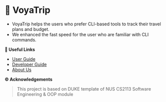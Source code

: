 # 🌄 VoyaTrip 

- VoyaTrip helps the users who prefer CLI-based tools to track their travel plans and budget.  
- We enhanced the fast speed for the user who are familiar with CLI commands.

**🔗 Useful Links**
* [User Guide](docs/UserGuide.md)
* [Developer Guide](docs/DeveloperGuide.md)
* [About Us](docs/AboutUs.md)

**©️ Acknowledgements**  
> This project is based on DUKE template of NUS CS2113 Software Engineering & OOP module